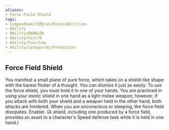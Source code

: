 ```yaml
---
aliases:
- Force Field Shield
tags:
- Compendium/CSRD/en/Rules/Abilities
- Ability
- Ability/ENABLER
- Ability/Cost/0
- Ability/Tier/Low
- Ability/Categories/Protection
---
```


  
## Force Field Shield  
You manifest a small plane of pure force, which takes on a shield-like shape with the barest flicker of a thought. You can dismiss it just as easily. To use the force shield, you must hold it in one of your hands. You are practiced in using your exotic shield in one hand as a light melee weapon; however, if you attack with both your shield and a weapon held in the other hand, both attacks are hindered. When you are unconscious or sleeping, the force field dissipates. Enabler. (A shield, including one produced by a force field, provides an asset to a character's Speed defense task while it is held in one hand.)